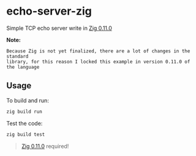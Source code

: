 # echo-server-zig

Simple TCP echo server write in [Zig 0.11.0](https://ziglang.org/download/#release-0.11.0)

**Note:**

```
Because Zig is not yet finalized, there are a lot of changes in the standard
library, for this reason I locked this example in version 0.11.0 of the language
```

## Usage

To build and run:

```sh
zig build run
```

Test the code:

```sh
zig build test
```

> [Zig 0.11.0](https://ziglang.org/documentation/0.11.0/) required!
